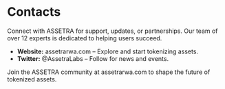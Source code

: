 # Contacts

Connect with ASSETRA for support, updates, or partnerships. Our team of over 12 experts is dedicated to helping users succeed.

* **Website:** assetrarwa.com – Explore and start tokenizing assets.
* **Twitter:** @AssetraLabs – Follow for news and events.

Join the ASSETRA community at assetrarwa.com to shape the future of tokenized assets.
